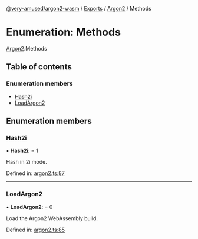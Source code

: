 [@very-amused/argon2-wasm](../README.md) / [Exports](../modules.md) / [Argon2](../modules/argon2.md) / Methods

# Enumeration: Methods

[Argon2](../modules/argon2.md).Methods

## Table of contents

### Enumeration members

- [Hash2i](argon2.methods.md#hash2i)
- [LoadArgon2](argon2.methods.md#loadargon2)

## Enumeration members

### Hash2i

• **Hash2i**: = 1

Hash in 2i mode.

Defined in: [argon2.ts:87](https://github.com/very-amused/argon2-wasm/blob/ee8c702/src/argon2.ts#L87)

___

### LoadArgon2

• **LoadArgon2**: = 0

Load the Argon2 WebAssembly build.

Defined in: [argon2.ts:85](https://github.com/very-amused/argon2-wasm/blob/ee8c702/src/argon2.ts#L85)
